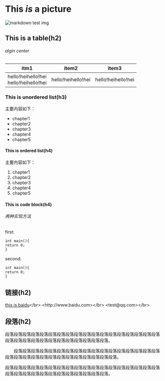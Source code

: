 # This _is_ a __picture__
![markdown test img](http://image.baidu.com/search/detail?ct=503316480&z=0&ipn=d&word=%E7%8E%8B%E4%B9%9F%E9%81%93%E9%95%BF%E5%9B%BE%E7%89%87&step_word=&hs=2&pn=15&spn=0&di=88619134340&pi=0&rn=1&tn=baiduimagedetail&is=0%2C0&istype=0&ie=utf-8&oe=utf-8&in=&cl=2&lm=-1&st=undefined&cs=1312895338%2C2615965482&os=76536341%2C2097949000&simid=0%2C0&adpicid=0&lpn=0&ln=270&fr=&fmq=1520427555134_R&fm=&ic=undefined&s=undefined&se=&sme=&tab=0&width=undefined&height=undefined&face=undefined&ist=&jit=&cg=&bdtype=0&oriquery=&objurl=http%3A%2F%2F5b0988e595225.cdn.sohucs.com%2Fimages%2F20171203%2Fae99091aff5f423c833148680fa7ecc3.png&fromurl=ippr_z2C%24qAzdH3FAzdH3Fooo_z%26e3Bf5i7_z%26e3Bv54AzdH3FwAzdH3Fdabd8dd80_9anmab&gsm=0&rpstart=0&rpnum=0"Markdown")
## This is a table(h2)
###### algin center
|  itm1  |  item2  |  item3  |
|:------:|:-------:|:-------:|
|hello!heihello!hei</br>hello!heihello!hei|hello!heihello!hei|hello!heihello!hei|
### This is unordered list(h3)
主要内容如下：
* chapter1
* chapter2
* chapter3
* chapter4
* chapter5
#### This is ordered list(h4)
主要内容如下：
1. chapter1
2. chapter2
3. chapter3
4. chapter4
5. chapter5
#### This is code block(h4)
###### 两种实现方法
first:  

    int main(){
    return 0;
    }
  
second:
```
int main(){
return 0;
}
```
## 链接(h2)
[this is baidu](http://baidu.com/"http://baidu.com/")</br>
<http://www.baidu.com></br>
<test@qq.com></br>
## 段落(h2)
段落段落段落段落段落段落段落段落段落段落段落段落段落段落段落段落段落段落段落段落段落段落段落段落段落段落段落段落段落段落。</br>

&emsp;&emsp;段落段落段落段落段落段落段落段落段落段落段落段落段落段落段落段落段落段落段落段落段落段落段落段落段落段落段落段落段落段落。</br>

段落段落段落段落段落段落段落段落段落段落段落段落段落段落段落段落段落段落段落段落段落段落段落段落段落段落段落段落段落段落。
